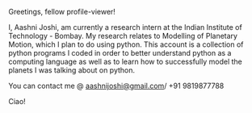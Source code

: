 Greetings, fellow profile-viewer!

I, Aashni Joshi, am currently a research intern at the Indian Institute of Technology - Bombay. My research relates to Modelling of Planetary Motion, which I plan to do using python. This account is  a collection of python programs I coded in order to better understand python as a computing language as well as to learn how to successfully model the planets I was talking about on python. 

You can contact me @ aashnijoshi@gmail.com/ +91 9819877788

Ciao!
